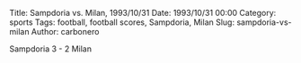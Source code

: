 Title: Sampdoria vs. Milan, 1993/10/31
Date: 1993/10/31 00:00
Category: sports
Tags: football, football scores, Sampdoria, Milan
Slug: sampdoria-vs-milan
Author: carbonero


Sampdoria 3 - 2 Milan
